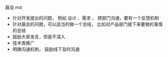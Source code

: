 晨会.md


- 针对开发提出的问题， 例如 设计 、需求 、 跨部门沟通，要有一个反馈机制
- 针对晨会的问题，可以适当的做一个总结， 比如对产品部门接下来要做的事情的总结
- 鼓励大家发言，但是不深入
- 技术类推广
- 明确沟通机制， 鼓励线下及时沟通